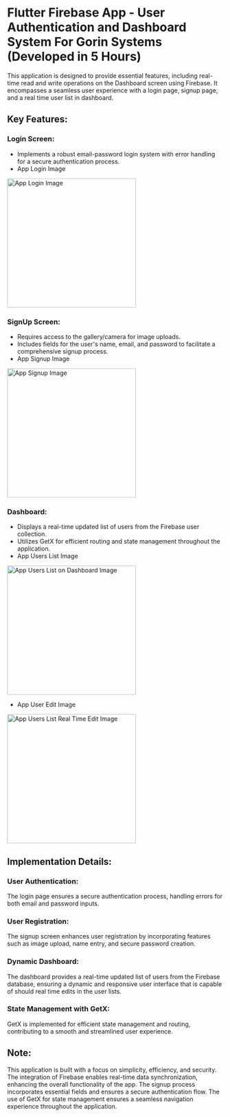 # Flutter Firebase App - User Authentication and Dashboard System For Gorin Systems (Developed in 5 Hours)

This application is designed to provide essential features, including real-time read and write operations on the Dashboard screen using Firebase. It encompasses a seamless user experience with a login page, signup page, and a real time user list in dashboard.

## Key Features:

### Login Screen:

- Implements a robust email-password login system with error handling for a secure authentication process.
- App Login Image

<img src="./login.jpg" alt="App Login Image" width="300"/>

### SignUp Screen:

- Requires access to the gallery/camera for image uploads.
- Includes fields for the user's name, email, and password to facilitate a comprehensive signup process.
- App Signup Image

<img src="./signup.jpg" alt="App Signup Image" width="300"/>



### Dashboard:

- Displays a real-time updated list of users from the Firebase user collection.
- Utilizes GetX for efficient routing and state management throughout the application.
- App Users List Image

<img src="./users.jpg" alt="App Users List on Dashboard Image" width="300"/>


- App User Edit Image

<img src="./edit.jpg" alt="App Users List Real Time Edit Image" width="300"/>


## Implementation Details:

### User Authentication:
 
 The login page ensures a secure authentication process, handling errors for both email and password inputs.

### User Registration:

The signup screen enhances user registration by incorporating features such as image upload, name entry, and secure password creation.

### Dynamic Dashboard:

The dashboard provides a real-time updated list of users from the Firebase database, ensuring a dynamic and responsive user interface that is capable of should real time edits in the user lists.

### State Management with GetX:

GetX is implemented for efficient state management and routing, contributing to a smooth and streamlined user experience.

## Note:
This application is built with a focus on simplicity, efficiency, and security. The integration of Firebase enables real-time data synchronization, enhancing the overall functionality of the app. The signup process incorporates essential fields and ensures a secure authentication flow. The use of GetX for state management ensures a seamless navigation experience throughout the application.

